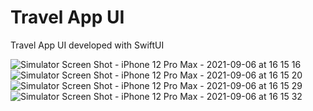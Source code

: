 # Travel App UI
Travel App UI developed with SwiftUI

![Simulator Screen Shot - iPhone 12 Pro Max - 2021-09-06 at 16 15 16](https://user-images.githubusercontent.com/19494818/132209170-1a61e4d5-e4c2-4720-a167-40482cffb271.png)
![Simulator Screen Shot - iPhone 12 Pro Max - 2021-09-06 at 16 15 20](https://user-images.githubusercontent.com/19494818/132209195-c05b81ce-6678-47dc-accd-c0240d53cfcf.png)
![Simulator Screen Shot - iPhone 12 Pro Max - 2021-09-06 at 16 15 29](https://user-images.githubusercontent.com/19494818/132209201-63a64213-b09a-464a-a4b9-ccf11abdd512.png)
![Simulator Screen Shot - iPhone 12 Pro Max - 2021-09-06 at 16 15 32](https://user-images.githubusercontent.com/19494818/132209211-13ececea-67cd-4919-9a11-197212e597a6.png)

